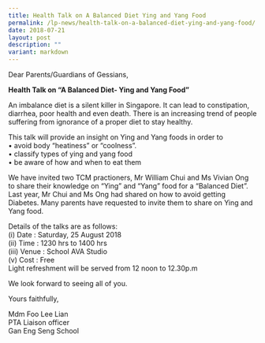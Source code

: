 ```yaml
---
title: Health Talk on A Balanced Diet Ying and Yang Food
permalink: /lp-news/health-talk-on-a-balanced-diet-ying-and-yang-food/
date: 2018-07-21
layout: post
description: ""
variant: markdown
---
```

Dear Parents/Guardians of Gessians,

**Health Talk on “A Balanced Diet- Ying and Yang Food”**

An imbalance diet is a silent killer in Singapore. It can lead to constipation, diarrhea, poor health and even death. There is an increasing trend of people suffering from ignorance of a proper diet to stay healthy.

This talk will provide an insight on Ying and Yang foods in order to  
• avoid body “heatiness” or “coolness”.  
• classify types of ying and yang food  
• be aware of how and when to eat them

We have invited two TCM practioners, Mr William Chui and Ms Vivian Ong to share their knowledge on “Ying” and “Yang” food for a “Balanced Diet”. Last year, Mr Chui and Ms Ong had shared on how to avoid getting Diabetes. Many parents have requested to invite them to share on Ying and Yang food.

Details of the talks are as follows:  
(i) Date : Saturday, 25 August 2018  
(ii) Time : 1230 hrs to 1400 hrs  
(iii) Venue : School AVA Studio  
(v) Cost : Free  
Light refreshment will be served from 12 noon to 12.30p.m


We look forward to seeing all of you.

Yours faithfully,

Mdm Foo Lee Lian  
PTA Liaison officer  
Gan Eng Seng School